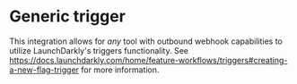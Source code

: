 # Generic trigger

This integration allows for *any* tool with outbound webhook capabilities to utilize LaunchDarkly's triggers functionality. See https://docs.launchdarkly.com/home/feature-workflows/triggers#creating-a-new-flag-trigger for more information.
